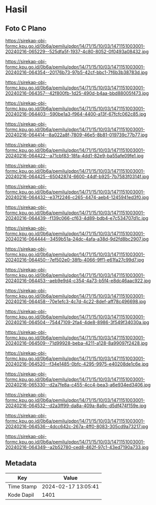 # Hasil

## Foto C Plano

https://sirekap-obj-formc.kpu.go.id/0b6a/pemilu/pdpr/14/71/15/10/03/1471151003001-20240216-065229--525dfa5f-1937-4c80-8052-0f0493a08432.jpg

https://sirekap-obj-formc.kpu.go.id/0b6a/pemilu/pdpr/14/71/15/10/03/1471151003001-20240216-064354--20176b73-97b5-42cf-bbc1-7f6b3b38783d.jpg

https://sirekap-obj-formc.kpu.go.id/0b6a/pemilu/pdpr/14/71/15/10/03/1471151003001-20240216-064357--42f800fb-1d25-490d-b4aa-bbd88005f473.jpg

https://sirekap-obj-formc.kpu.go.id/0b6a/pemilu/pdpr/14/71/15/10/03/1471151003001-20240216-064403--590be1a3-f964-4400-a13f-67fcfc062c85.jpg

https://sirekap-obj-formc.kpu.go.id/0b6a/pemilu/pdpr/14/71/15/10/03/1471151003001-20240216-064414--8a022a8f-7809-46e5-8b81-019739c77b77.jpg

https://sirekap-obj-formc.kpu.go.id/0b6a/pemilu/pdpr/14/71/15/10/03/1471151003001-20240216-064422--a71cbf83-18fa-4dd1-82e9-ba55afe09fe1.jpg

https://sirekap-obj-formc.kpu.go.id/0b6a/pemilu/pdpr/14/71/15/10/03/1471151003001-20240216-064425--65042874-6600-44df-b925-7b7583f0314f.jpg

https://sirekap-obj-formc.kpu.go.id/0b6a/pemilu/pdpr/14/71/15/10/03/1471151003001-20240216-064432--e37f2246-c265-4474-aeb4-1245941ed3f0.jpg

https://sirekap-obj-formc.kpu.go.id/0b6a/pemilu/pdpr/14/71/15/10/03/1471151003001-20240216-064439--f139c066-cf63-4d89-bdb4-e7c534707d1c.jpg

https://sirekap-obj-formc.kpu.go.id/0b6a/pemilu/pdpr/14/71/15/10/03/1471151003001-20240216-064444--3459b51a-24dc-4afa-a38d-9d2fd8bc2907.jpg

https://sirekap-obj-formc.kpu.go.id/0b6a/pemilu/pdpr/14/71/15/10/03/1471151003001-20240216-064450--7ef502e0-38fb-4066-9ff1-e61fa27c99d7.jpg

https://sirekap-obj-formc.kpu.go.id/0b6a/pemilu/pdpr/14/71/15/10/03/1471151003001-20240216-064453--aeb9e9d4-c354-4a73-b5f4-e8dc46aac922.jpg

https://sirekap-obj-formc.kpu.go.id/0b6a/pemilu/pdpr/14/71/15/10/03/1471151003001-20240216-064458--70e1efc3-4c7d-4c22-8def-aff78c496698.jpg

https://sirekap-obj-formc.kpu.go.id/0b6a/pemilu/pdpr/14/71/15/10/03/1471151003001-20240216-064504--75447109-2fa4-4de8-8986-3f549f34030a.jpg

https://sirekap-obj-formc.kpu.go.id/0b6a/pemilu/pdpr/14/71/15/10/03/1471151003001-20240216-064509--71d99928-beba-4211-a128-8a99097f2428.jpg

https://sirekap-obj-formc.kpu.go.id/0b6a/pemilu/pdpr/14/71/15/10/03/1471151003001-20240216-064520--f34e1485-0bfc-4295-9975-e40208de1c6e.jpg

https://sirekap-obj-formc.kpu.go.id/0b6a/pemilu/pdpr/14/71/15/10/03/1471151003001-20240216-065330--d2a7fe8a-c455-4cc4-bea3-a6e934ed3406.jpg

https://sirekap-obj-formc.kpu.go.id/0b6a/pemilu/pdpr/14/71/15/10/03/1471151003001-20240216-064532--d2a3ff99-da8a-409a-8a9c-d5df474f159e.jpg

https://sirekap-obj-formc.kpu.go.id/0b6a/pemilu/pdpr/14/71/15/10/03/1471151003001-20240216-064536--4dcc642c-267a-4ff0-8083-305cd9a73217.jpg

https://sirekap-obj-formc.kpu.go.id/0b6a/pemilu/pdpr/14/71/15/10/03/1471151003001-20240216-064349--a2b52780-ced8-462f-97c1-43ed7190a733.jpg


## Metadata

| Key        | Value               |
| ---------- | ------------------- |
| Time Stamp | 2024-02-17 13:05:41 |
| Kode Dapil | 1401                |



